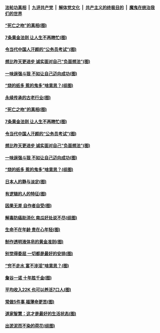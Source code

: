 ####  [法轮功真相](../../../../basic/blob/master/README.md?t=07032131) &nbsp;|&nbsp; [九评共产党](../../../../9ping.md/blob/master/README.md?t=07032131) &nbsp;|&nbsp; [解体党文化](../../../../jtdwh.md/blob/master/README.md?t=07032131)  &nbsp;|&nbsp; [共产主义的终极目的](../../../../gczydzjmd.md/blob/master/README.md?t=07032131) &nbsp;|&nbsp; [魔鬼在统治我们的世界](../../../../mgztzwmdsj.md/blob/master/README.md?t=07032131) 

#### [“死亡之吻”的真相(图)](../pages/p8/938205.md?t=07032131) 

#### [7条黄金法则 让人生不再瞎忙(图)](../pages/p8/938472.md?t=07032131) 

#### [令当代中国人汗颜的“公务员考试”(图)](../pages/p8/938246.md?t=07032131) 

#### [想比昨天更进步 诚实面对自己“负面想法”(图)](../pages/p8/938419.md?t=07032131) 

#### [一味逞强斗狠 不如让自己迈向成功(图)](../pages/p8/937701.md?t=07032131) 

#### [“烧的纸多 惹的鬼多”啥意思？(组图)](../pages/p8/938393.md?t=07032131) 

#### [永续传承的古老行业(图)](../pages/p8/938548.md?t=07032131) 

#### [“死亡之吻”的真相(图)](../pages/p8/938205.md?t=07032131) 

#### [7条黄金法则 让人生不再瞎忙(图)](../pages/p8/938472.md?t=07032131) 

#### [令当代中国人汗颜的“公务员考试”(图)](../pages/p8/938246.md?t=07032131) 

#### [想比昨天更进步 诚实面对自己“负面想法”(图)](../pages/p8/938419.md?t=07032131) 

#### [一味逞强斗狠 不如让自己迈向成功(图)](../pages/p8/937701.md?t=07032131) 

#### [“烧的纸多 惹的鬼多”啥意思？(组图)](../pages/p8/938393.md?t=07032131) 

#### [日本人的静与淡定(图)](../pages/p8/936769.md?t=07032131) 

#### [有逻辑的人的特征(图)](../pages/p8/938239.md?t=07032131) 

#### [因果无差 自作者自受(图)](../pages/p8/938272.md?t=07032131) 

#### [解毒防癌助消化 南瓜好处说不尽(组图)](../pages/p8/937975.md?t=07032131) 

#### [生命不在年龄 贵在心年轻(图)](../pages/p8/937698.md?t=07032131) 

#### [制作透明液体皂的黄金准则(图)](../pages/p8/938207.md?t=07032131) 

#### [别觉得委屈 一切都是最好的安排(图)](../pages/p8/921940.md?t=07032131) 

#### [“穷不走水 富不涉淫”啥意思？(图)](../pages/p8/938176.md?t=07032131) 

#### [詹谷一诺 十年胜千金(图)](../pages/p8/937705.md?t=07032131) 

#### [平均收入22K 也可以养活7口人(图)](../pages/p8/938104.md?t=07032131) 

#### [常做5件事 福薄命更苦(图)](../pages/p8/937990.md?t=07032131) 

#### [道家智慧：这才是最好的生活状态(图)](../pages/p8/900827.md?t=07032131) 

#### [出淤泥而不染的荷花(组图)](../pages/p8/937863.md?t=07032131) 

